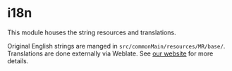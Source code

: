 # i18n

This module houses the string resources and translations.

Original English strings are manged in `src/commonMain/resources/MR/base/`. Translations are done externally via Weblate. See [our website](https://fabsemanga.fabseman.space/docs/contribute#translation) for more details. 